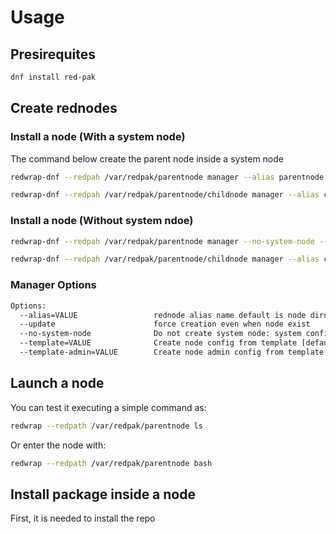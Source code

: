 # Usage

## Presirequites

```bash
dnf install red-pak
```

## Create rednodes

### Install a node (With a system node)

The command below create the parent node inside a system node

```bash
redwrap-dnf --redpah /var/redpak/parentnode manager --alias parentnode
```

```bash
redwrap-dnf --redpah /var/redpak/parentnode/childnode manager --alias childnode
```

### Install a node (Without system ndoe)

```bash
redwrap-dnf --redpah /var/redpak/parentnode manager --no-system-node --alias parentnode
```

```bash
redwrap-dnf --redpah /var/redpak/parentnode/childnode manager --alias childnode
```

### Manager Options

```bash
Options:
  --alias=VALUE                 rednode alias name default is node dirname
  --update                      force creation even when node exist
  --no-system-node              Do not create system node: system configuration will be in first parent
  --template=VALUE              Create node config from template [default= /etc/redpak/template.d/default.yaml]
  --template-admin=VALUE        Create node admin config from template [default= /etc/redpak/template.d/admin.yaml]
```

## Launch a node

You can test it executing a simple command as:

```bash
redwrap --redpath /var/redpak/parentnode ls
```

Or enter the node with:

```bash
redwrap --redpath /var/redpak/parentnode bash
```

## Install package inside a node

First, it is needed to install the repo